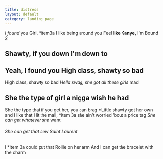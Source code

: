 ```yaml
---
title: distress
layout: default
category: landing_page
---
```

*I found* you
Girl, *item3a I like being around you
Feel **like Kanye,** I'm Bound 2
## Shawty, if you down I'm down to
## Yeah, I found you High class, shawty so bad
High class, shawty so bad
*Hella swag, she got all these girls* mad
## She the type of girl a nigga wish he had
She the type that if you get her, you can brag
*Little shawty got her own and I like that
Hit the mall,
*item 3a she ain't worried 'bout a price tag
*She can get whatever she* want
###### She can get that new Saint Laurent
I *item 3a could put that Rollie on her arm
And I can get the bracelet with the charm
